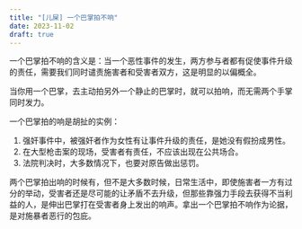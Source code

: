 ```yaml
---
title: "[儿屎] 一个巴掌拍不响"
date: 2023-11-02
draft: true
---
```


一个巴掌拍不响的含义是：当一个恶性事件的发生，两方参与者都有促使事件升级的责任，需要我们同时谴责施害者和受害者双方，这是明显的以偏概全。

当你用一个巴掌，去主动拍另外一个静止的巴掌时，就可以拍响，而无需两个手掌同时发力。

一个巴掌拍的响是胡扯的实例：

1. 强奸事件中，被强奸者作为女性有让事件升级的责任，是她没有假扮成男性。
1. 在大型枪击案的现场，受害者有责任，不应该出现在公共场合。
1. 法院判决时，大多数情况下，也要对原告做出惩罚。

两个巴掌拍出响的时候有，但不是大多数时候，日常生活中，即使施害者一方有过分的举动，受害者还是尽可能的让矛盾不去升级，但那些靠强力手段去获得不当利益的人，是伸出巴掌打在受害者身上发出的响声。拿出一个巴掌拍不响作为论据，是对施暴者恶行的包庇。


<!-- 1. 盗窃事件中，被盗者有让事件升级的责任，不应该在屋内放值钱的东西。
1. 校园凌霸事件中，被欺辱的一方有让事件升级的责任，平时应该多练习搏击。 
1. 土匪强盗或者黑社会强行收取保护费中，商家有让事件升级的责任，应该以暴制暴。-->



